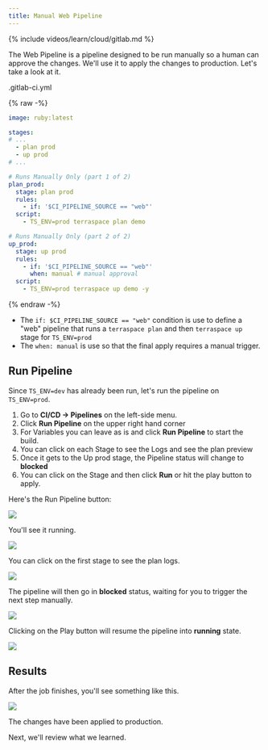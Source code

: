```yaml
---
title: Manual Web Pipeline
---
```


{% include videos/learn/cloud/gitlab.md %}

The Web Pipeline is a pipeline designed to be run manually so a human can approve the changes.  We'll use it to apply the changes to production. Let's take a look at it.

.gitlab-ci.yml

{% raw -%}
```yaml
image: ruby:latest

stages:
# ...
  - plan prod
  - up prod
# ...

# Runs Manually Only (part 1 of 2)
plan_prod:
  stage: plan prod
  rules:
    - if: '$CI_PIPELINE_SOURCE == "web"'
  script:
    - TS_ENV=prod terraspace plan demo

# Runs Manually Only (part 2 of 2)
up_prod:
  stage: up prod
  rules:
    - if: '$CI_PIPELINE_SOURCE == "web"'
      when: manual # manual approval
  script:
    - TS_ENV=prod terraspace up demo -y
```
{% endraw -%}

* The `if: $CI_PIPELINE_SOURCE == "web"` condition is use to define a "web" pipeline that runs a `terraspace plan` and then `terraspace up` stage for `TS_ENV=prod`
* The `when: manual` is use so that the final apply requires a manual trigger.

## Run Pipeline

Since `TS_ENV=dev` has already been run, let's run the pipeline on `TS_ENV=prod`.

1. Go to **CI/CD -> Pipelines** on the left-side menu.
2. Click **Run Pipeline** on the upper right hand corner
3. For Variables you can leave as is and click **Run Pipeline** to start the build.
4. You can click on each Stage to see the Logs and see the plan preview
5. Once it gets to the Up prod stage, the Pipeline status will change to **blocked**
6. You can click on the Stage and then click **Run** or hit the play button to apply.

Here's the Run Pipeline button:

![](https://img.boltops.com/images/terraspace/cloud/ci/gitlab/manual/manual-start-run.png)

You'll see it running.

![](https://img.boltops.com/images/terraspace/cloud/ci/gitlab/manual/manual-running.png)

You can click on the first stage to see the plan logs.

![](https://img.boltops.com/images/terraspace/cloud/ci/gitlab/manual/manual-plan-log.png)

The pipeline will then go in **blocked** status, waiting for you to trigger the next step manually.

![](https://img.boltops.com/images/terraspace/cloud/ci/gitlab/manual/manual-approval-play.png)

Clicking on the Play button will resume the pipeline into **running** state.

![](https://img.boltops.com/images/terraspace/cloud/ci/gitlab/manual/manual-up-running-2.png)

## Results

After the job finishes, you'll see something like this.

![](https://img.boltops.com/images/terraspace/cloud/ci/gitlab/manual/manual-up-done.png)

The changes have been applied to production.

Next, we'll review what we learned.
